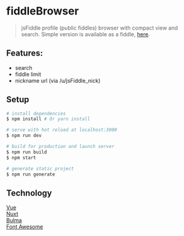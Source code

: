# fiddleBrowser

>jsFiddle profile (public fiddles) browser with compact view and search. Simple version is available as a fiddle, [here](https://jsfiddle.net/Belar/a0jbdsyt/show/).

## Features:  
- search
- fiddle limit
- nickname url (via /u/jsFiddle_nick)

## Setup

``` bash
# install dependencies
$ npm install # Or yarn install

# serve with hot reload at localhost:3000
$ npm run dev

# build for production and launch server
$ npm run build
$ npm start

# generate static project
$ npm run generate
```

## Technology
[Vue](https://vuejs.org/)  
[Nuxt](https://nuxtjs.org)  
[Bulma](http://bulma.io/)  
[Font Awesome](http://fontawesome.io/)
